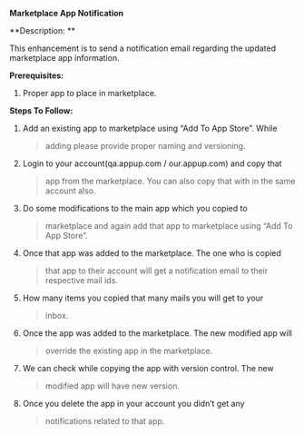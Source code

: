 **Marketplace App Notification**

**Description: **

This enhancement is to send a notification email regarding the updated
marketplace app information.

**Prerequisites:**

1.  Proper app to place in marketplace.

**Steps To Follow:**

1.  Add an existing app to marketplace using “Add To App Store”. While
    > adding please provide proper naming and versioning.

2.  Login to your account(qa.appup.com / our.appup.com) and copy that
    > app from the marketplace. You can also copy that with in the same
    > account also.

3.  Do some modifications to the main app which you copied to
    > marketplace and again add that app to marketplace using “Add To
    > App Store”.

4.  Once that app was added to the marketplace. The one who is copied
    > that app to their account will get a notification email to their
    > respective mail ids.

5.  How many items you copied that many mails you will get to your
    > inbox.

6.  Once the app was added to the marketplace. The new modified app will
    > override the existing app in the marketplace.

7.  We can check while copying the app with version control. The new
    > modified app will have new version.

8.  Once you delete the app in your account you didn’t get any
    > notifications related to that app.


